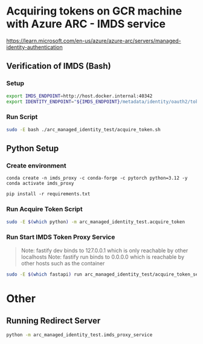 # Acquiring tokens on GCR machine with Azure ARC - IMDS service

https://learn.microsoft.com/en-us/azure/azure-arc/servers/managed-identity-authentication


## Verification of IMDS (Bash)

### Setup

```bash
export IMDS_ENDPOINT=http://host.docker.internal:40342
export IDENTITY_ENDPOINT="${IMDS_ENDPOINT}/metadata/identity/oauth2/token"
```

### Run Script

```bash
sudo -E bash ./arc_managed_identity_test/acquire_token.sh
```

## Python Setup

### Create environment

```
conda create -n imds_proxy -c conda-forge -c pytorch python=3.12 -y
conda activate imds_proxy

pip install -r requirements.txt
```

### Run Acquire Token Script

```bash
sudo -E $(which python) -m arc_managed_identity_test.acquire_token
```

### Run Start IMDS Token Proxy Service

> Note: fastify dev binds to 127.0.0.1 which is only reachable by other localhosts
> Note: fastify run binds to 0.0.0.0 which is reachable by other hosts such as the container

```bash
sudo -E $(which fastapi) run arc_managed_identity_test/acquire_token_server.py
```

# Other

## Running Redirect Server

```bash
python -m arc_managed_identity_test.imds_proxy_service
```
